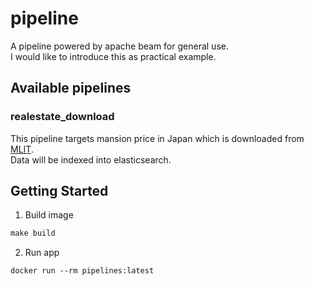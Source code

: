 # pipeline

A pipeline powered by apache beam for general use.  
I would like to introduce this as practical example.

## Available pipelines

### realestate_download

This pipeline targets mansion price in Japan which is downloaded from [MLIT](https://www.land.mlit.go.jp/webland/servlet/MainServlet).  
Data will be indexed into elasticsearch.

## Getting Started

1. Build image
```markdown
make build
```

2. Run app
```markdown
docker run --rm pipelines:latest
```
